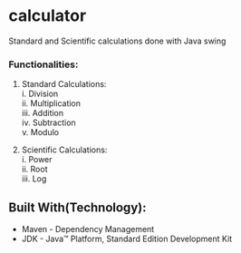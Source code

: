 # calculator
Standard and Scientific calculations done with Java swing

### Functionalities:

1. Standard Calculations: <br>
   i. Division <br>
   ii. Multiplication <br>
   iii. Addition <br>
   iv. Subtraction <br>
   v. Modulo 

2. Scientific Calculations: <br>
   i. Power <br>
   ii. Root <br>
   iii. Log 
   
   

## Built With(Technology):

  - Maven - Dependency Management
  - JDK - Java™ Platform, Standard Edition Development Kit

